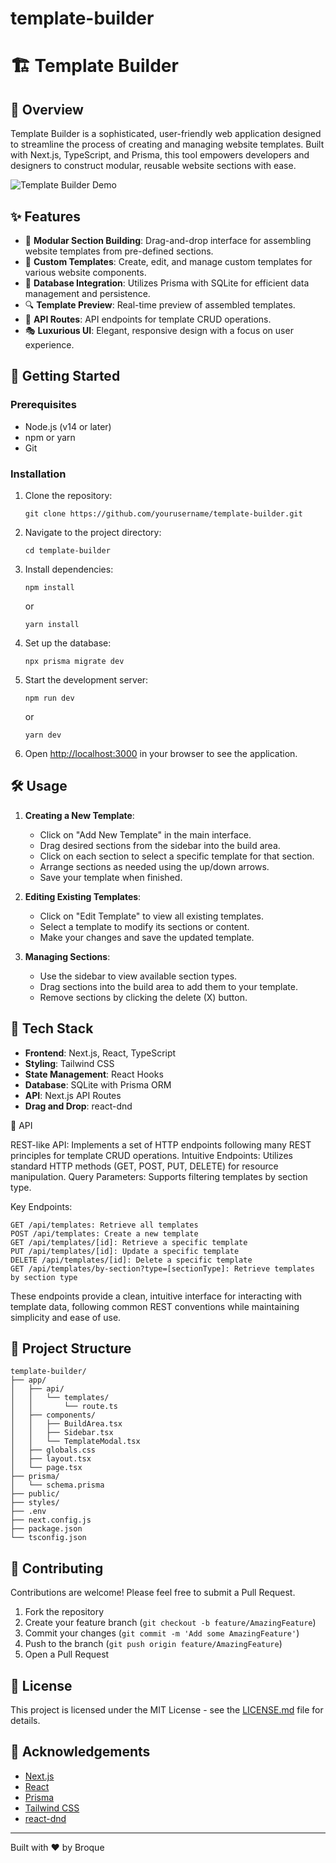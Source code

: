 # template-builder
 # 🏗️ Template Builder

## 🌟 Overview

Template Builder is a sophisticated, user-friendly web application designed to streamline the process of creating and managing website templates. Built with Next.js, TypeScript, and Prisma, this tool empowers developers and designers to construct modular, reusable website sections with ease.

![Template Builder Demo](https://via.placeholder.com/800x400.png?text=Template+Builder+Demo)

## ✨ Features

- 🧩 **Modular Section Building**: Drag-and-drop interface for assembling website templates from pre-defined sections.
- 🎨 **Custom Templates**: Create, edit, and manage custom templates for various website components.
- 💾 **Database Integration**: Utilizes Prisma with SQLite for efficient data management and persistence.
- 🔍 **Template Preview**: Real-time preview of assembled templates.
- 🔄 **API Routes**: API endpoints for template CRUD operations.
- 🎭 **Luxurious UI**: Elegant, responsive design with a focus on user experience.

## 🚀 Getting Started

### Prerequisites

- Node.js (v14 or later)
- npm or yarn
- Git

### Installation

1. Clone the repository:
   ```
   git clone https://github.com/yourusername/template-builder.git
   ```

2. Navigate to the project directory:
   ```
   cd template-builder
   ```

3. Install dependencies:
   ```
   npm install
   ```
   or
   ```
   yarn install
   ```

4. Set up the database:
   ```
   npx prisma migrate dev
   ```

5. Start the development server:
   ```
   npm run dev
   ```
   or
   ```
   yarn dev
   ```

6. Open [http://localhost:3000](http://localhost:3000) in your browser to see the application.

## 🛠️ Usage

1. **Creating a New Template**:
   - Click on "Add New Template" in the main interface.
   - Drag desired sections from the sidebar into the build area.
   - Click on each section to select a specific template for that section.
   - Arrange sections as needed using the up/down arrows.
   - Save your template when finished.

2. **Editing Existing Templates**:
   - Click on "Edit Template" to view all existing templates.
   - Select a template to modify its sections or content.
   - Make your changes and save the updated template.

3. **Managing Sections**:
   - Use the sidebar to view available section types.
   - Drag sections into the build area to add them to your template.
   - Remove sections by clicking the delete (X) button.

## 🧰 Tech Stack

- **Frontend**: Next.js, React, TypeScript
- **Styling**: Tailwind CSS
- **State Management**: React Hooks
- **Database**: SQLite with Prisma ORM
- **API**: Next.js API Routes
- **Drag and Drop**: react-dnd

🔄 API

REST-like API: Implements a set of HTTP endpoints following many REST principles for template CRUD operations.
Intuitive Endpoints: Utilizes standard HTTP methods (GET, POST, PUT, DELETE) for resource manipulation.
Query Parameters: Supports filtering templates by section type.

Key Endpoints:
```
GET /api/templates: Retrieve all templates
POST /api/templates: Create a new template
GET /api/templates/[id]: Retrieve a specific template
PUT /api/templates/[id]: Update a specific template
DELETE /api/templates/[id]: Delete a specific template
GET /api/templates/by-section?type=[sectionType]: Retrieve templates by section type
```

These endpoints provide a clean, intuitive interface for interacting with template data, following common REST conventions while maintaining simplicity and ease of use.

## 📁 Project Structure

```
template-builder/
├── app/
│   ├── api/
│   │   └── templates/
│   │       └── route.ts
│   ├── components/
│   │   ├── BuildArea.tsx
│   │   ├── Sidebar.tsx
│   │   └── TemplateModal.tsx
│   ├── globals.css
│   ├── layout.tsx
│   └── page.tsx
├── prisma/
│   └── schema.prisma
├── public/
├── styles/
├── .env
├── next.config.js
├── package.json
└── tsconfig.json
```

## 🤝 Contributing

Contributions are welcome! Please feel free to submit a Pull Request.

1. Fork the repository
2. Create your feature branch (`git checkout -b feature/AmazingFeature`)
3. Commit your changes (`git commit -m 'Add some AmazingFeature'`)
4. Push to the branch (`git push origin feature/AmazingFeature`)
5. Open a Pull Request

## 📄 License

This project is licensed under the MIT License - see the [LICENSE.md](LICENSE.md) file for details.

## 🙏 Acknowledgements

- [Next.js](https://nextjs.org/)
- [React](https://reactjs.org/)
- [Prisma](https://www.prisma.io/)
- [Tailwind CSS](https://tailwindcss.com/)
- [react-dnd](https://react-dnd.github.io/react-dnd/)

---

Built with ❤️ by Broque
